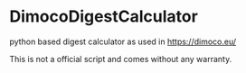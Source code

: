 # DimocoDigestCalculator
python based digest calculator as used in https://dimoco.eu/

This is not a official script and comes without any warranty. 
